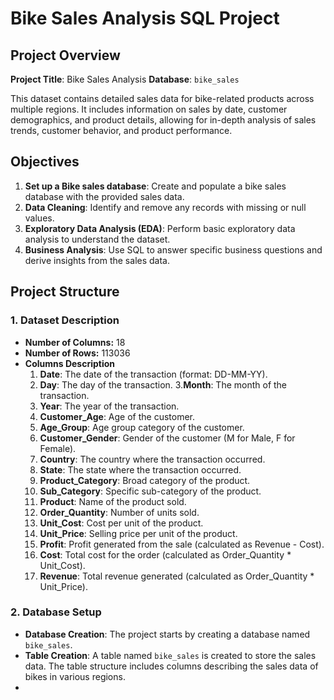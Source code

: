 # Bike Sales Analysis SQL Project
## Project Overview

**Project Title**: Bike Sales Analysis 
**Database**: `bike_sales`

This dataset contains detailed sales data for bike-related products across multiple regions. It includes information on sales by date, customer demographics, and product details, allowing for in-depth analysis of sales trends, customer behavior, and product performance.

## Objectives

1. **Set up a Bike sales database**: Create and populate a bike sales database with the provided sales data.
2. **Data Cleaning**: Identify and remove any records with missing or null values.
3. **Exploratory Data Analysis (EDA)**: Perform basic exploratory data analysis to understand the dataset.
4. **Business Analysis**: Use SQL to answer specific business questions and derive insights from the sales data.

## Project Structure

### 1. Dataset Description
- **Number of Columns:** 18
- **Number of Rows:** 113036
- **Columns Description**
    1. **Date**: The date of the transaction (format: DD-MM-YY).
    2. **Day**: The day of the transaction.
    3.**Month**: The month of the transaction.
    4. **Year**: The year of the transaction.
    5. **Customer_Age**: Age of the customer.
    6. **Age_Group**: Age group category of the customer.
    7. **Customer_Gender**: Gender of the customer (M for Male, F for Female).
    8. **Country**: The country where the transaction occurred.
    9. **State**: The state where the transaction occurred.
    10. **Product_Category**: Broad category of the product.
    11. **Sub_Category**: Specific sub-category of the product.
    12. **Product**: Name of the product sold.
    13. **Order_Quantity**: Number of units sold.
    14. **Unit_Cost**: Cost per unit of the product.
    15. **Unit_Price**: Selling price per unit of the product.
    16. **Profit**: Profit generated from the sale (calculated as Revenue - Cost).
    17. **Cost**: Total cost for the order (calculated as Order_Quantity * Unit_Cost).
    18. **Revenue**: Total revenue generated (calculated as Order_Quantity * Unit_Price).
      
### 2. Database Setup

- **Database Creation**: The project starts by creating a database named `bike_sales`.
- **Table Creation**: A table named `bike_sales` is created to store the sales data. The table structure includes columns describing the sales data of bikes in various regions.
- 
